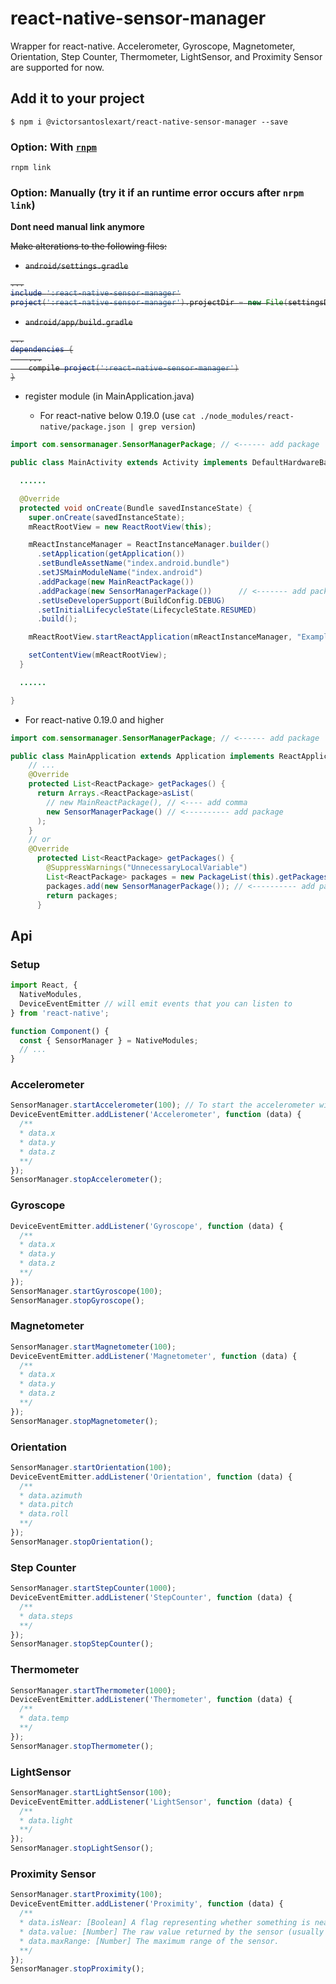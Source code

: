 react-native-sensor-manager
============================

Wrapper for react-native. Accelerometer, Gyroscope, Magnetometer, Orientation, Step Counter, Thermometer, LightSensor, and Proximity Sensor are supported for now.

Add it to your project
-------------------------

`$ npm i @victorsantoslexart/react-native-sensor-manager --save`

### Option: With [`rnpm`](https://github.com/rnpm/rnpm)

`rnpm link`

### Option: Manually (try it if an runtime error occurs after `nrpm link`)

**Dont need manual link anymore**

<s>Make alterations to the following files:

* `android/settings.gradle`

```gradle
...
include ':react-native-sensor-manager'
project(':react-native-sensor-manager').projectDir = new File(settingsDir, '../node_modules/react-native-sensor-manager/android')
```

* `android/app/build.gradle`

```gradle
...
dependencies {
    ...
    compile project(':react-native-sensor-manager')
}
```
</s>

* register module (in MainApplication.java)

  * For react-native below 0.19.0 (use `cat ./node_modules/react-native/package.json | grep version`)

```java
import com.sensormanager.SensorManagerPackage; // <------ add package

public class MainActivity extends Activity implements DefaultHardwareBackBtnHandler {

  ......

  @Override
  protected void onCreate(Bundle savedInstanceState) {
    super.onCreate(savedInstanceState);
    mReactRootView = new ReactRootView(this);

    mReactInstanceManager = ReactInstanceManager.builder()
      .setApplication(getApplication())
      .setBundleAssetName("index.android.bundle")
      .setJSMainModuleName("index.android")
      .addPackage(new MainReactPackage())
      .addPackage(new SensorManagerPackage())      // <------- add package
      .setUseDeveloperSupport(BuildConfig.DEBUG)
      .setInitialLifecycleState(LifecycleState.RESUMED)
      .build();

    mReactRootView.startReactApplication(mReactInstanceManager, "ExampleRN", null);

    setContentView(mReactRootView);
  }

  ......

}
```

  * For react-native 0.19.0 and higher
```java
import com.sensormanager.SensorManagerPackage; // <------ add package

public class MainApplication extends Application implements ReactApplication {
    // ...
    @Override
    protected List<ReactPackage> getPackages() {
      return Arrays.<ReactPackage>asList(
        // new MainReactPackage(), // <---- add comma
        new SensorManagerPackage() // <---------- add package
      );
    }
    // or
    @Override
      protected List<ReactPackage> getPackages() {
        @SuppressWarnings("UnnecessaryLocalVariable")
        List<ReactPackage> packages = new PackageList(this).getPackages();
        packages.add(new SensorManagerPackage()); // <---------- add package
        return packages;
      }
```

Api
----

### Setup
```js
import React, {
  NativeModules,
  DeviceEventEmitter // will emit events that you can listen to
} from 'react-native';

function Component() {
  const { SensorManager } = NativeModules;
  // ...
}
```


### Accelerometer
```js
SensorManager.startAccelerometer(100); // To start the accelerometer with a minimum delay of 100ms between events.
DeviceEventEmitter.addListener('Accelerometer', function (data) {
  /**
  * data.x
  * data.y
  * data.z
  **/
});
SensorManager.stopAccelerometer();
```

### Gyroscope
```js
DeviceEventEmitter.addListener('Gyroscope', function (data) {
  /**
  * data.x
  * data.y
  * data.z
  **/
});
SensorManager.startGyroscope(100);
SensorManager.stopGyroscope();
```

### Magnetometer
```js
SensorManager.startMagnetometer(100);
DeviceEventEmitter.addListener('Magnetometer', function (data) {
  /**
  * data.x
  * data.y
  * data.z
  **/
});
SensorManager.stopMagnetometer();
```

### Orientation
```js
SensorManager.startOrientation(100);
DeviceEventEmitter.addListener('Orientation', function (data) {
  /**
  * data.azimuth
  * data.pitch
  * data.roll
  **/
});
SensorManager.stopOrientation();
```

### Step Counter
```js
SensorManager.startStepCounter(1000);
DeviceEventEmitter.addListener('StepCounter', function (data) {
  /**
  * data.steps
  **/
});
SensorManager.stopStepCounter();
```

### Thermometer
```js
SensorManager.startThermometer(1000);
DeviceEventEmitter.addListener('Thermometer', function (data) {
  /**
  * data.temp
  **/
});
SensorManager.stopThermometer();
```

### LightSensor
```js
SensorManager.startLightSensor(100);
DeviceEventEmitter.addListener('LightSensor', function (data) {
  /**
  * data.light
  **/
});
SensorManager.stopLightSensor();
```


### Proximity Sensor
```js
SensorManager.startProximity(100);
DeviceEventEmitter.addListener('Proximity', function (data) {
  /**
  * data.isNear: [Boolean] A flag representing whether something is near the screen.
  * data.value: [Number] The raw value returned by the sensor (usually distance in cm).
  * data.maxRange: [Number] The maximum range of the sensor.
  **/
});
SensorManager.stopProximity();
```
